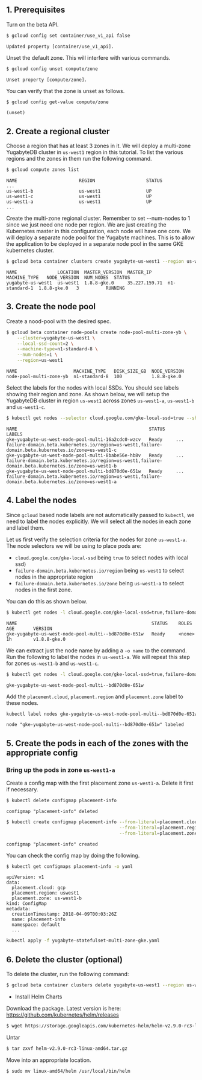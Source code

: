 ## 1. Prerequisites

Turn on the beta API.

```sh
$ gcloud config set container/use_v1_api false
```

```
Updated property [container/use_v1_api].
```

Unset the default zone. This will interfere with various commands.

```sh
$ gcloud config unset compute/zone
```

```
Unset property [compute/zone].
```

You can verify that the zone is unset as follows.

```sh
$ gcloud config get-value compute/zone
```

```
(unset)
```

## 2. Create a regional cluster

Choose a region that has at least 3 zones in it. We will deploy a multi-zone YugabyteDB cluster in `us-west1` region in this tutorial. To list the various regions and the zones in them run the following command.

```sh
$ gcloud compute zones list
```

```
NAME                       REGION                   STATUS
...
us-west1-b                 us-west1                 UP
us-west1-c                 us-west1                 UP
us-west1-a                 us-west1                 UP
...
```


Create the multi-zone regional cluster. Remember to set --num-nodes to 1 since we just need one node per region. We are just creating the Kubernetes master in this configuration, each node will have one core. We will deploy a separate node pool for the Yugabyte machines. This is to allow the application to be deployed in a separate node pool in the same GKE kubernetes cluster.

```sh
$ gcloud beta container clusters create yugabyte-us-west1 --region us-west1 --num-nodes 1
```

```
NAME               LOCATION  MASTER_VERSION  MASTER_IP      MACHINE_TYPE   NODE_VERSION  NUM_NODES  STATUS
yugabyte-us-west1  us-west1  1.8.8-gke.0     35.227.159.71  n1-standard-1  1.8.8-gke.0   3          RUNNING
```


## 3. Create the node pool

Create a nood-pool with the desired spec.

```sh
$ gcloud beta container node-pools create node-pool-multi-zone-yb \
    --cluster=yugabyte-us-west1 \
    --local-ssd-count=2 \
    --machine-type=n1-standard-8 \
    --num-nodes=1 \
    --region=us-west1
```

```
NAME                     MACHINE_TYPE   DISK_SIZE_GB  NODE_VERSION
node-pool-multi-zone-yb  n1-standard-8  100           1.8.8-gke.0
```


Select the labels for the nodes with local SSDs. You should see labels showing their region and zone. As shown below, we will setup the YugabyteDB cluster in region `us-west1` across zones `us-west1-a`, `us-west1-b` and `us-west1-c`.

```sh
$ kubectl get nodes --selector cloud.google.com/gke-local-ssd=true --show-labels
```

```
NAME                                                 STATUS          LABELS
gke-yugabyte-us-west-node-pool-multi-16a2cdc0-wzcv   Ready     ...   failure-domain.beta.kubernetes.io/region=us-west1,failure-domain.beta.kubernetes.io/zone=us-west1-c
gke-yugabyte-us-west-node-pool-multi-8babe56e-hb8v   Ready     ...   failure-domain.beta.kubernetes.io/region=us-west1,failure-domain.beta.kubernetes.io/zone=us-west1-b
gke-yugabyte-us-west-node-pool-multi-bd870d0e-651w   Ready     ...   failure-domain.beta.kubernetes.io/region=us-west1,failure-domain.beta.kubernetes.io/zone=us-west1-a
```


## 4. Label the nodes

Since `gcloud` based node labels are not automatically passed to `kubectl`, we need to label the nodes explicitly. We will select all the nodes in each zone and label them.

Let us first verify the selection criteria for the nodes for zone `us-west1-a`. The node selectors we will be using to place pods are:
- `cloud.google.com/gke-local-ssd` being `true` to select nodes with local ssd)
- `failure-domain.beta.kubernetes.io/region` being `us-west1` to select nodes in the appropriate region
- `failure-domain.beta.kubernetes.io/zone` being `us-west1-a` to select nodes in the first zone.

You can do this as shown below.

```sh
$ kubectl get nodes -l cloud.google.com/gke-local-ssd=true,failure-domain.beta.kubernetes.io/zone=us-west1-a
```

```
NAME                                                  STATUS    ROLES     AGE       VERSION
gke-yugabyte-us-west-node-pool-multi--bd870d0e-651w   Ready     <none>    1h        v1.8.8-gke.0
```

We can extract just the node name by adding a `-o name` to the command. Run the following to label the nodes in `us-west1-a`. We will repeat this step for zones `us-west1-b` and `us-west1-c`.

```sh
$ kubectl get nodes -l cloud.google.com/gke-local-ssd=true,failure-domain.beta.kubernetes.io/zone=us-west1-a -o name | sed 's/nodes\///'
```

```
gke-yugabyte-us-west-node-pool-multi--bd870d0e-651w
```

Add the `placement.cloud`, `placement.region` and `placement.zone` label to these nodes.

```sh
kubectl label nodes gke-yugabyte-us-west-node-pool-multi--bd870d0e-651w placement.cloud=gcp placement.region=us-west1 placement.zone=us-west1-a
```

```
node "gke-yugabyte-us-west-node-pool-multi--bd870d0e-651w" labeled
```




## 5. Create the pods in each of the zones with the appropriate config

### Bring up the pods in zone `us-west1-a`

Create a config map with the first placement zone `us-west1-a`. Delete it first if necessary.

```sh
$ kubectl delete configmap placement-info
```

```
configmap "placement-info" deleted
```

```sh
$ kubectl create configmap placement-info --from-literal=placement.cloud=gcp \
                                          --from-literal=placement.region=uswest1 \
                                          --from-literal=placement.zone=us-west1-a
```

```
configmap "placement-info" created
```

You can check the config map by doing the following.

```sh
$ kubectl get configmaps placement-info -o yaml
```

```
apiVersion: v1
data:
  placement.cloud: gcp
  placement.region: uswest1
  placement.zone: us-west1-b
kind: ConfigMap
metadata:
  creationTimestamp: 2018-04-09T00:03:26Z
  name: placement-info
  namespace: default
  ...
```

```sh
kubectl apply -f yugabyte-statefulset-multi-zone-gke.yaml
```


## 6. Delete the cluster (optional)

To delete the cluster, run the following command:

```sh
$ gcloud beta container clusters delete yugabyte-us-west1 --region us-west1
```


- Install Helm Charts

Download the package. Latest version is here: https://github.com/kubernetes/helm/releases

```sh
$ wget https://storage.googleapis.com/kubernetes-helm/helm-v2.9.0-rc3-linux-amd64.tar.gz
```

Untar

```sh
$ tar zxvf helm-v2.9.0-rc3-linux-amd64.tar.gz
```

Move into an appropriate location.

```sh
$ sudo mv linux-amd64/helm /usr/local/bin/helm
```
